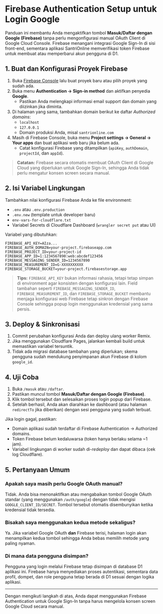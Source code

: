 # Firebase Authentication Setup untuk Login Google

Panduan ini membantu Anda mengaktifkan tombol **Masuk/Daftar dengan Google (Firebase)** tanpa perlu mengonfigurasi manual OAuth Client di Google Cloud Console. Firebase menangani integrasi Google Sign-In di sisi front-end, sementara aplikasi SantriOnline memverifikasi token Firebase untuk membuat atau memperbarui akun pengguna di D1.

## 1. Buat dan Konfigurasi Proyek Firebase

1. Buka [Firebase Console](https://console.firebase.google.com/) lalu buat proyek baru atau pilih proyek yang sudah ada.
2. Buka menu **Authentication → Sign-in method** dan aktifkan penyedia **Google**.
   - Pastikan Anda melengkapi informasi email support dan domain yang diizinkan jika diminta.
3. Di halaman yang sama, tambahkan domain berikut ke daftar _Authorized domains_:
   - `localhost`
   - `127.0.0.1`
   - Domain produksi Anda, misal `santrionline.com`
4. Masih di Firebase Console, buka menu **Project settings → General → Your apps** dan buat aplikasi web baru jika belum ada.
   - Catat konfigurasi Firebase yang ditampilkan (`apiKey`, `authDomain`, `projectId`, dan `appId`).

> **Catatan:** Firebase secara otomatis membuat OAuth Client di Google Cloud yang diperlukan untuk Google Sign-In, sehingga Anda tidak perlu mengatur konsen screen secara manual.

## 2. Isi Variabel Lingkungan

Tambahkan nilai konfigurasi Firebase Anda ke file environment:

- `.env` atau `.env.production`
- `.env.new` (template untuk developer baru)
- `env-vars-for-cloudflare.txt`
- Variabel Secrets di Cloudflare Dashboard (`wrangler secret put` atau UI)

Variabel yang dibutuhkan:

```
FIREBASE_API_KEY=AIza...
FIREBASE_AUTH_DOMAIN=your-project.firebaseapp.com
FIREBASE_PROJECT_ID=your-project-id
FIREBASE_APP_ID=1:1234567890:web:abcdef123456
FIREBASE_MESSAGING_SENDER_ID=1234567890
FIREBASE_MEASUREMENT_ID=G-XXXXXXXXXX
FIREBASE_STORAGE_BUCKET=your-project.firebasestorage.app
```

> **Tips:** `FIREBASE_API_KEY` bukan informasi rahasia, tetapi tetap simpan di environment agar konsisten dengan konfigurasi lain.
> Field tambahan seperti `FIREBASE_MESSAGING_SENDER_ID`, `FIREBASE_MEASUREMENT_ID`, dan `FIREBASE_STORAGE_BUCKET`
> membantu menjaga konfigurasi web Firebase tetap sinkron dengan Firebase Console sehingga popup login
> menggunakan kredensial yang sama persis.

## 3. Deploy & Sinkronisasi

1. Commit perubahan konfigurasi Anda dan deploy ulang worker Remix.
2. Jika menggunakan Cloudflare Pages, jalankan kembali build untuk memastikan variabel tersuntik.
3. Tidak ada migrasi database tambahan yang diperlukan; skema pengguna sudah mendukung penyimpanan akun Firebase di kolom `google_id`.

## 4. Uji Coba

1. Buka `/masuk` atau `/daftar`.
2. Pastikan muncul tombol **Masuk/Daftar dengan Google (Firebase)**.
3. Klik tombol tersebut dan selesaikan proses login popup dari Firebase.
4. Setelah berhasil, Anda akan diarahkan ke dashboard (atau halaman `redirectTo` jika diberikan) dengan sesi pengguna yang sudah terbuat.

Jika login gagal, pastikan:

- Domain aplikasi sudah terdaftar di Firebase Authentication → Authorized domains.
- Token Firebase belum kedaluwarsa (token hanya berlaku selama ~1 jam).
- Variabel lingkungan di worker sudah di-_redeploy_ dan dapat dibaca (cek log Cloudflare).

## 5. Pertanyaan Umum

### Apakah saya masih perlu Google OAuth manual?

Tidak. Anda bisa menonaktifkan atau mengabaikan tombol Google OAuth standar (yang menggunakan `/auth/google`) dengan tidak mengisi `GOOGLE_CLIENT_ID/SECRET`. Tombol tersebut otomatis disembunyikan ketika kredensial tidak tersedia.

### Bisakah saya menggunakan kedua metode sekaligus?

Ya. Jika variabel Google OAuth **dan** Firebase terisi, halaman login akan menampilkan kedua tombol sehingga Anda bebas memilih metode yang paling nyaman.

### Di mana data pengguna disimpan?

Pengguna yang login melalui Firebase tetap disimpan di database D1 aplikasi ini. Firebase hanya menyediakan proses autentikasi, sementara data profil, dompet, dan role pengguna tetap berada di D1 sesuai dengan logika aplikasi.

---

Dengan mengikuti langkah di atas, Anda dapat menggunakan Firebase Authentication untuk Google Sign-In tanpa harus mengelola konsen screen Google Cloud secara manual.
